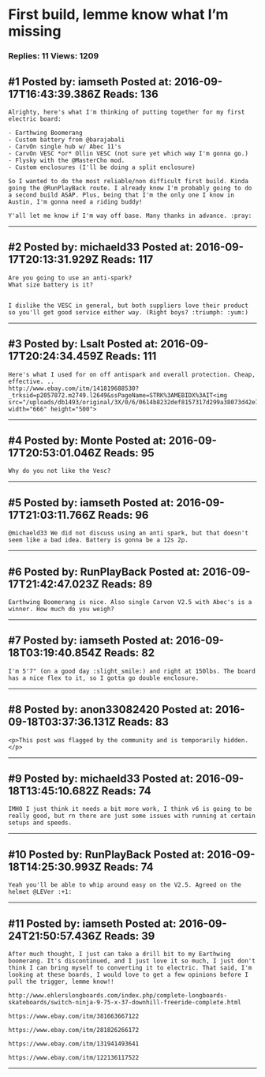 # First build, lemme know what I&rsquo;m missing

### Replies: 11 Views: 1209

## \#1 Posted by: iamseth Posted at: 2016-09-17T16:43:39.386Z Reads: 136

```
Alrighty, here's what I'm thinking of putting together for my first electric board:

- Earthwing Boomerang
- Custom battery from @barajabali
- CarvOn single hub w/ Abec 11's
- CarvOn VESC *or* Ollin VESC (not sure yet which way I'm gonna go.)
- Flysky with the @MasterCho mod. 
- Custom enclosures (I'll be doing a split enclosure)

So I wanted to do the most reliable/non difficult first build. Kinda going the @RunPlayBack route. I already know I'm probably going to do a second build ASAP. Plus, being that I'm the only one I know in Austin, I'm gonna need a riding buddy! 

Y'all let me know if I'm way off base. Many thanks in advance. :pray:
```

---
## \#2 Posted by: michaeld33 Posted at: 2016-09-17T20:13:31.929Z Reads: 117

```
Are you going to use an anti-spark?
What size battery is it?


I dislike the VESC in general, but both suppliers love their product so you'll get good service either way. (Right boys? :triumph: :yum:)
```

---
## \#3 Posted by: Lsalt Posted at: 2016-09-17T20:24:34.459Z Reads: 111

```
Here's what I used for on off antispark and overall protection. Cheap, effective. ..
http://www.ebay.com/itm/141819688530?_trksid=p2057872.m2749.l2649&ssPageName=STRK%3AMEBIDX%3AIT<img src="/uploads/db1493/original/3X/0/6/0614b8232def8157317d299a38073d42e77ba65a.jpg" width="666" height="500">
```

---
## \#4 Posted by: Monte Posted at: 2016-09-17T20:53:01.046Z Reads: 95

```
Why do you not like the Vesc?
```

---
## \#5 Posted by: iamseth Posted at: 2016-09-17T21:03:11.766Z Reads: 96

```
@michaeld33 We did not discuss using an anti spark, but that doesn't seem like a bad idea. Battery is gonna be a 12s 2p.
```

---
## \#6 Posted by: RunPlayBack Posted at: 2016-09-17T21:42:47.023Z Reads: 89

```
Earthwing Boomerang is nice. Also single Carvon V2.5 with Abec's is a winner. How much do you weigh?
```

---
## \#7 Posted by: iamseth Posted at: 2016-09-18T03:19:40.854Z Reads: 82

```
I'm 5'7" (on a good day :slight_smile:) and right at 150lbs. The board has a nice flex to it, so I gotta go double enclosure.
```

---
## \#8 Posted by: anon33082420 Posted at: 2016-09-18T03:37:36.131Z Reads: 83

```
<p>This post was flagged by the community and is temporarily hidden.</p>
```

---
## \#9 Posted by: michaeld33 Posted at: 2016-09-18T13:45:10.682Z Reads: 74

```
IMHO I just think it needs a bit more work, I think v6 is going to be really good, but rn there are just some issues with running at certain setups and speeds.
```

---
## \#10 Posted by: RunPlayBack Posted at: 2016-09-18T14:25:30.993Z Reads: 74

```
Yeah you'll be able to whip around easy on the V2.5. Agreed on the helmet @LEVer :+1:
```

---
## \#11 Posted by: iamseth Posted at: 2016-09-24T21:50:57.436Z Reads: 39

```
After much thought, I just can take a drill bit to my Earthwing boomerang. It's discontinued, and I just love it so much, I just don't think I can bring myself to converting it to electric. That said, I'm looking at these boards, I would love to get a few opinions before I pull the trigger, lemme know!!

http://www.ehlerslongboards.com/index.php/complete-longboards-skateboards/switch-ninja-9-75-x-37-downhill-freeride-complete.html

https://www.ebay.com/itm/381663667122 

https://www.ebay.com/itm/281826266172 

https://www.ebay.com/itm/131941493641 

https://www.ebay.com/itm/122136117522
```

---
